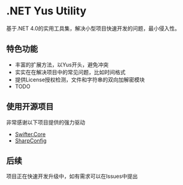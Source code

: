 # .NET Yus Utility

基于.NET 4.0的实用工具集，解决小型项目快速开发的问题，最小侵入性。

## 特色功能

- 丰富的扩展方法，以Yus开头，避免冲突
- 实实在在解决项目中的常见问题，比如时间格式
- 提供License授权检测，文件和字符串的双向加解密模块
- TODO

## 使用开源项目

非常感谢以下项目提供的强力驱动

- [Swifter.Core](https://github.com/Dogwei/Swifter.Core)
- [SharpConfig](https://github.com/cemdervis/SharpConfig)

## 后续

项目正在快速开发升级中，如有需求可以在Issues中提出
